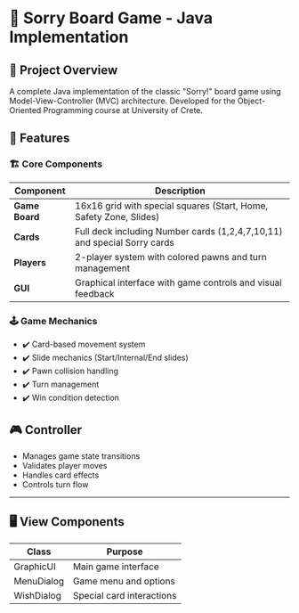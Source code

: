 # 🎲 Sorry Board Game - Java Implementation

## 📌 Project Overview
A complete Java implementation of the classic "Sorry!" board game using Model-View-Controller (MVC) architecture. Developed for the Object-Oriented Programming course at University of Crete.

## 🎯 Features

### 🏗️ Core Components
| Component       | Description                                                                 |
|----------------|-----------------------------------------------------------------------------|
| **Game Board** | 16x16 grid with special squares (Start, Home, Safety Zone, Slides)         |
| **Cards**      | Full deck including Number cards (1,2,4,7,10,11) and special Sorry cards    |
| **Players**    | 2-player system with colored pawns and turn management                      |
| **GUI**        | Graphical interface with game controls and visual feedback                  |

### 🕹️ Game Mechanics
- ✔️ Card-based movement system
- ✔️ Slide mechanics (Start/Internal/End slides)
- ✔️ Pawn collision handling
- ✔️ Turn management
- ✔️ Win condition detection

## 🎮 Controller

- Manages game state transitions  
- Validates player moves  
- Handles card effects  
- Controls turn flow  

---

## 🖥️ View Components

| Class       | Purpose                    |
|-------------|----------------------------|
| GraphicUI   | Main game interface        |
| MenuDialog  | Game menu and options      |
| WishDialog  | Special card interactions  |


